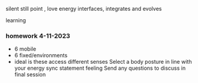 
silent still point , love energy interfaces, integrates and evolves


learning

### homework 4-11-2023
 - 6 mobile
 - 6 fixed/environments
 - ideal is these access different senses
Select a body posture in line with your energy sync statement feeling
Send any questions to discuss in final session 
